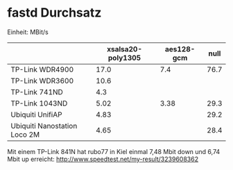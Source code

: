 # fastd Durchsatz

Einheit: MBit/s

|                              | xsalsa20-poly1305 | aes128-gcm | null |
|------------------------------|-------------------|------------|------|
| TP-Link WDR4900              | 17.0              | 7.4        | 76.7 |
| TP-Link WDR3600              | 10.6              |            |      |
| TP-Link 741ND                | 4.3               |            |      |
| TP-Link 1043ND               | 5.02              | 3.38       | 29.3 |
| Ubiquiti UnifiAP             | 4.83              |            | 29.2 |
| Ubiquiti Nanostation Loco 2M | 4.65              |            | 28.4 |

Mit einem TP-Link 841N hat rubo77 in Kiel einmal 7,48 Mbit down und 6,74 Mbit up erreicht: http://www.speedtest.net/my-result/3239608362